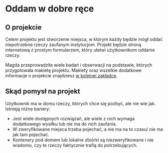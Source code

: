 # Oddam w dobre ręce

## O projekcie
Celem projektu jest stworzenie miejsca, w którym każdy będzie mógł oddać niepotrzebne rzeczy zaufanym instytucjom. Projekt będzie stroną internetową z prostym formularzem, który ułatwi użytkownikom oddanie rzeczy.

Magda przeprowadziła wiele badań i obserwacji na podstawie, których przygotowała makietę projektu. Makiety oraz wszelkie dodatkowe informacje o projekcie znajdziesz [w kolejnej zakładce](#).

## Skąd pomysł na projekt
Użytkownik ma w domu rzeczy, których chce się pozbyć, ale nie wie jak. Istnieją różne bariery:
- Jest wiele dostępnych rozwiązań, ale wiele z nich wymaga dodatkowego wysiłku lub nie ma do nich zaufania.
- W zweryfikowane miejsca trzeba pojechać, a nie ma na to czasu/ nie ma jak tam pojechać.
- Kontenery pod domem lub lokalne zbiórki są niezweryfikowane i nie wiadomo, czy te rzeczy faktycznie trafią do potrzebujących.

